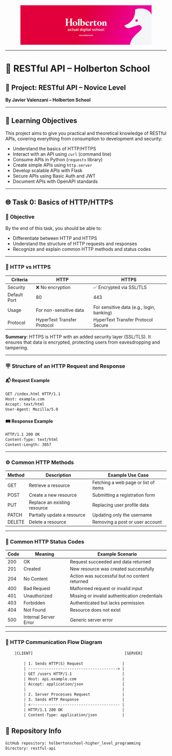 <div align="center"><img src="https://github.com/ksyv/holbertonschool-web_front_end/blob/main/baniere_holberton.png"></div>

---

# 📡 RESTful API – Holberton School

## 🎡 Project: RESTful API – Novice Level

**By Javier Valenzani – Holberton School**

---

## 🎯 Learning Objectives

This project aims to give you practical and theoretical knowledge of RESTful APIs, covering everything from consumption to development and security:

* Understand the basics of HTTP/HTTPS
* Interact with an API using `curl` (command line)
* Consume APIs in Python (`requests` library)
* Create simple APIs using `http.server`
* Develop scalable APIs with Flask
* Secure APIs using Basic Auth and JWT
* Document APIs with OpenAPI standards

---

## 🌐 Task 0: Basics of HTTP/HTTPS

### 📅 Objective

By the end of this task, you should be able to:

* Differentiate between HTTP and HTTPS
* Understand the structure of HTTP requests and responses
* Recognize and explain common HTTP methods and status codes

---

### 🔐 HTTP vs HTTPS

| Criteria     | HTTP                        | HTTPS                                     |
| ------------ | --------------------------- | ----------------------------------------- |
| Security     | ❌ No encryption             | ✅ Encrypted via SSL/TLS                   |
| Default Port | 80                          | 443                                       |
| Usage        | For non-sensitive data      | For sensitive data (e.g., login, banking) |
| Protocol     | HyperText Transfer Protocol | HyperText Transfer Protocol Secure        |

**Summary**: HTTPS is HTTP with an added security layer (SSL/TLS). It ensures that data is encrypted, protecting users from eavesdropping and tampering.

---

### 🪧 Structure of an HTTP Request and Response

#### 📬 Request Example

```http
GET /index.html HTTP/1.1
Host: example.com
Accept: text/html
User-Agent: Mozilla/5.0
```

#### 🛤️ Response Example

```http
HTTP/1.1 200 OK
Content-Type: text/html
Content-Length: 3057
```

---

### ⚙️ Common HTTP Methods

| Method | Description                  | Example Use Case                     |
| ------ | ---------------------------- | ------------------------------------ |
| GET    | Retrieve a resource          | Fetching a web page or list of items |
| POST   | Create a new resource        | Submitting a registration form       |
| PUT    | Replace an existing resource | Replacing user profile data          |
| PATCH  | Partially update a resource  | Updating only the username           |
| DELETE | Delete a resource            | Removing a post or user account      |

---

### 📲 Common HTTP Status Codes

| Code | Meaning               | Example Scenario                              |
| ---- | --------------------- | --------------------------------------------- |
| 200  | OK                    | Request succeeded and data returned           |
| 201  | Created               | New resource was created successfully         |
| 204  | No Content            | Action was successful but no content returned |
| 400  | Bad Request           | Malformed request or invalid input            |
| 401  | Unauthorized          | Missing or invalid authentication credentials |
| 403  | Forbidden             | Authenticated but lacks permission            |
| 404  | Not Found             | Resource does not exist                       |
| 500  | Internal Server Error | Generic server error                          |

---

### 🔀 HTTP Communication Flow Diagram

```text
    [CLIENT]                                        [SERVER]

        | 1. Sends HTTP(S) Request                 |
        | ---------------------------------------> |
        | GET /users HTTP/1.1                      |
        | Host: api.example.com                    |
        | Accept: application/json                 |
        |                                          |
        | 2. Server Processes Request              |
        | 3. Sends HTTP Response                   |
        | <--------------------------------------- |
        | HTTP/1.1 200 OK                          |
        | Content-Type: application/json           |
```

## 📂 Repository Info

```
GitHub repository: holbertonschool-higher_level_programming
Directory: restful-api
```
